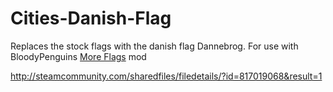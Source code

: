 # Cities-Danish-Flag
Replaces the stock flags with the danish flag Dannebrog. For use with BloodyPenguins [More Flags](https://steamcommunity.com/sharedfiles/filedetails/?id=595017353) mod

http://steamcommunity.com/sharedfiles/filedetails/?id=817019068&result=1
